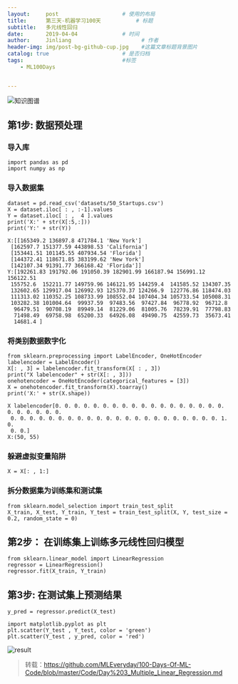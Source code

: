 ```yaml
---
layout:     post                    # 使用的布局
title:      第三天-机器学习100天           # 标题 
subtitle:   多元线性回归
date:       2019-04-04              # 时间
author:     Jinliang                      # 作者
header-img: img/post-bg-github-cup.jpg    #这篇文章标题背景图片
catalog: true                       # 是否归档
tags:                               #标签
    - ML100Days


---
```


![知识图谱](https://ws4.sinaimg.cn/large/006tNc79ly1g1r108gpwaj30m81jk4h0.jpg)

## 第1步: 数据预处理

### 导入库

```
import pandas as pd
import numpy as np
```



### 导入数据集

```
dataset = pd.read_csv('datasets/50_Startups.csv')
X = dataset.iloc[ : , :-1].values
Y = dataset.iloc[ : ,  4 ].values
print('X:' + str(X[:5,:]))
print('Y:' + str(Y))
```

<!---->

```
X:[[165349.2 136897.8 471784.1 'New York']
 [162597.7 151377.59 443898.53 'California']
 [153441.51 101145.55 407934.54 'Florida']
 [144372.41 118671.85 383199.62 'New York']
 [142107.34 91391.77 366168.42 'Florida']]
Y:[192261.83 191792.06 191050.39 182901.99 166187.94 156991.12 156122.51
 155752.6  152211.77 149759.96 146121.95 144259.4  141585.52 134307.35
 132602.65 129917.04 126992.93 125370.37 124266.9  122776.86 118474.03
 111313.02 110352.25 108733.99 108552.04 107404.34 105733.54 105008.31
 103282.38 101004.64  99937.59  97483.56  97427.84  96778.92  96712.8
  96479.51  90708.19  89949.14  81229.06  81005.76  78239.91  77798.83
  71498.49  69758.98  65200.33  64926.08  49490.75  42559.73  35673.41
  14681.4 ]
```

### 将类别数据数字化

```
from sklearn.preprocessing import LabelEncoder, OneHotEncoder
labelencoder = LabelEncoder()
X[: , 3] = labelencoder.fit_transform(X[ : , 3])
print("X labelencoder" + str(X[: , 3]))
onehotencoder = OneHotEncoder(categorical_features = [3])
X = onehotencoder.fit_transform(X).toarray()
print('X:' + str(X.shape))
```

<!---->

```
X labelencoder[0. 0. 0. 0. 0. 0. 0. 0. 0. 0. 0. 0. 0. 0. 0. 0. 0. 0. 0. 0. 0. 0. 0. 0.
 0. 0. 0. 0. 0. 0. 0. 0. 0. 0. 0. 0. 0. 0. 0. 0. 0. 0. 0. 0. 0. 0. 1. 0.
 0. 0.]
X:(50, 55)
```

### 躲避虚拟变量陷阱

```
X = X[: , 1:]
```



### 拆分数据集为训练集和测试集

```
from sklearn.model_selection import train_test_split
X_train, X_test, Y_train, Y_test = train_test_split(X, Y, test_size = 0.2, random_state = 0)
```

## 第2步： 在训练集上训练多元线性回归模型

```
from sklearn.linear_model import LinearRegression
regressor = LinearRegression()
regressor.fit(X_train, Y_train)
```

## 第3步: 在测试集上预测结果

```
y_pred = regressor.predict(X_test)

import matplotlib.pyplot as plt
plt.scatter(Y_test , Y_test, color = 'green')
plt.scatter(Y_test , y_pred, color = 'red')
```

![result](https://ws2.sinaimg.cn/large/006tNc79ly1g1r1v020t1j30b1070mx3.jpg)

> 转载：https://github.com/MLEveryday/100-Days-Of-ML-Code/blob/master/Code/Day%203_Multiple_Linear_Regression.md